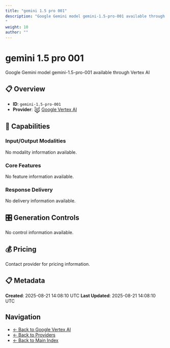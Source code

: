 ```yaml
---
title: "gemini 1.5 pro 001"
description: "Google Gemini model gemini-1.5-pro-001 available through Vertex AI
"
weight: 10
author: ""
---
```

# gemini 1.5 pro 001

Google Gemini model gemini-1.5-pro-001 available through Vertex AI


## 📋 Overview

- **ID**: `gemini-1.5-pro-001`
- **Provider**: <img src="../logo.svg" alt="" width="20" height="20" style="vertical-align: middle"> [Google Vertex AI](../README.md)

## 🎯 Capabilities

### Input/Output Modalities

No modality information available.

### Core Features

No feature information available.

### Response Delivery

No delivery information available.

## 🎛️ Generation Controls

No control information available.

## 💰 Pricing

Contact provider for pricing information.

## 📋 Metadata

**Created**: 2025-08-21 14:08:10 UTC
**Last Updated**: 2025-08-21 14:08:10 UTC

## Navigation

- [← Back to Google Vertex AI](../README.md)
- [← Back to Providers](../../README.md)
- [← Back to Main Index](../../../README.md)
